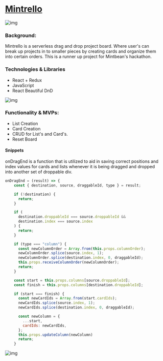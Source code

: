 # [Mintrello](https://lordrickyz.github.io/mintrello/#/)


![img](https://i.ibb.co/MNcvzzy/Screen-Shot-2021-11-19-at-5-31-21-PM.png)

### Background:

Mintrello is a serverless drag and drop project board. Where user's can break up projects in to smaller pieces by creating cards and organize them into certain orders. This is a runner up project for Mintbean's hackathon.

### Technologies & Libraries
- React + Redux
- JavaScript
- React Beautiful DnD

![img](https://i.ibb.co/Gcpq1gy/Screen-Shot-2021-11-19-at-5-31-06-PM.png)

### Functionality & MVPs:

- List Creation
- Card Creation
- CRUD for List's and Card's.
- Reset Board

#### Snippets
onDragEnd is a function that is utilized to aid in saving correct positions and index values for cards and lists whenever it is being dragged and dropped into another set of droppable div.

```js
onDragEnd = (result) => {
    const { destination, source, draggableId, type } = result;

    if (!destination) {
      return;
    }

    if (
      destination.droppableId === source.droppableId &&
      destination.index === source.index
    ) {
      return;
    }

    if (type === "column") {
      const newColumnOrder = Array.from(this.props.columnOrder);
      newColumnOrder.splice(source.index, 1);
      newColumnOrder.splice(destination.index, 0, draggableId);
      this.props.receiveColumnOrder(newColumnOrder);
      return;
    }

    const start = this.props.columns[source.droppableId];
    const finish = this.props.columns[destination.droppableId];

    if (start === finish) {
      const newCardIds = Array.from(start.cardIds);
      newCardIds.splice(source.index, 1);
      newCardIds.splice(destination.index, 0, draggableId);

      const newColumn = {
        ...start,
        cardIds: newCardIds,
      };
      this.props.updateColumn(newColumn)
      return;
    }
 ```
 
 ![img](https://i.ibb.co/bX3vkB3/Screen-Shot-2021-11-19-at-5-31-53-PM.png)
